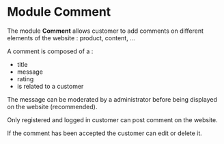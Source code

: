 # Module Comment

The module **Comment** allows customer to add comments on different elements of the website : product, content, ...

A comment is composed of a :
  
- title 
- message
- rating
- is related to a customer

The message can be moderated by a administrator before being displayed on the website (recommended). 

Only registered and logged in customer can post comment on the website.

If the comment has been accepted the customer can edit or delete it.






